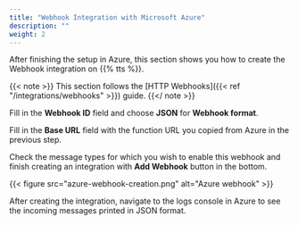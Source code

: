 ```yaml
---
title: "Webhook Integration with Microsoft Azure"
description: ""
weight: 2
---
```


After finishing the setup in Azure, this section shows you how to create the Webhook integration on {{% tts %}}.

<!--more-->

{{< note >}} This section follows the [HTTP Webhooks]({{< ref "/integrations/webhooks" >}}) guide. {{</ note >}}

Fill in the **Webhook ID** field and choose **JSON** for **Webhook format**. 

Fill in the **Base URL** field with the function URL you copied from Azure in the previous step. 

Check the message types for which you wish to enable this webhook and finish creating an integration with **Add Webhook** button in the bottom. 

{{< figure src="azure-webhook-creation.png" alt="Azure webhook" >}}

After creating the integration, navigate to the logs console in Azure to see the incoming messages printed in JSON format.
